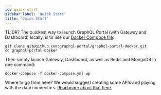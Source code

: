 ```yaml
---
id: quick-start
sidebar_label: 'Quick Start'
title: 'Quick Start'
---
```

TL;DR? The quickest way to launch GraphQL Portal (with Gateway and Dashboard) 
locally, is to use our [Docker Compose file](https://github.com/graphql-portal/graphql-portal-docker):
```shell
git clone git@github.com:graphql-portal/graphql-portal-docker.git
cd graphql-portal-docker
```

Then simply launch Gateway, Dashboard, as well as Redis and MongoDB in one command:
```shell
docker-compose -f docker-compose.yml up
```

Where to go from here? We would suggest creating some APIs and playing with the data connectors.
[Read more about that here.](/configuration/basic)
